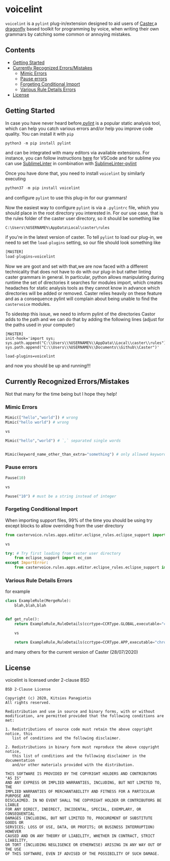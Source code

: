 # voicelint

`voicelint`  is a `pylint` plug-in/extension designed to aid users of [Caster](https://github.com/dictation-toolbox/Caster),a [dragonfly](https://github.com/dictation-toolbox/dragonfly) based toolkit for programming by voice, when writing their own grammars by catching some common or annoying mistakes. 

## Contents

<!-- MarkdownTOC  autolink="true" -->

- [Getting Started](#getting-started)
- [Currently Recognized Errors/Mistakes](#currently-recognized-errorsmistakes)
	- [Mimic Errors](#mimic-errors)
	- [Pause errors](#pause-errors)
	- [Forgeting Conditional Import](#forgeting-conditional-import)
	- [Various Rule Details Errors](#various-rule-details-errors)
- [License](#license)

<!-- /MarkdownTOC -->

## Getting Started

In case you have never heard before,[pylint](https://www.pylint.org/) is a popular static analysis tool, which can help you catch various errors and/or help you improve code quality. You can install it with `pip`

```python
python3 -m pip install pylint
```

and can be integrated with many editors via available extensions. For instance, you can follow instructions [here](https://code.visualstudio.com/docs/python/linting) for VSCode and for sublime you can use [SublimeLinter](https://packagecontrol.io/packages/SublimeLinter) in combination with [SublimeLinter-pylint](https://packagecontrol.io/packages/SublimeLinter-pylint)

Once you have done that, you need to install `voicelint` by similarly executing

```python
python37 -m pip install voicelint
```

and configure `pylint` to use this plug-in for our grammars!

Now the easiest way to configure `pylint` is via a `.pylintrc` file, which you should place in the root directory you interested in. For our use case, that is the rules folder of the caster user directory, so it should be something like

```
C:\Users\%USERNAME%\AppData\Local\caster\rules
```

if you're in the latest version of caster. To tell `pylint` to load our plug-in, we need to set the `load-plugins` setting, so our file should look something like

```python
[MASTER]
load-plugins=voicelint
```

Now we are goot and set with that,we are now faced with a different technicality that does not have to do with our plug-in but rather linting caster grammars in general. In particular, python allows manipulating during runtime  the set of directories it searches for modules import, which creates headaches for static analysis tools as they cannot know in advance which directories will be added or removed. Caster relies heavily on these feature and as a consequence pylint will complain about being unable to find the `castervoice` modules.

To sidestep this issue, we need to inform pylint of the directories Castor adds to the path and we can do that by adding the following lines (adjust for the paths used in your computer)

```
[MASTER]
init-hook='import sys; sys.path.append("C:\\Users\\%USERNAME%\\AppData\\Local\\caster\\rules"); sys.path.append("C:\\Users\\%USERNAME%\\Documents\\Github\\Caster")'

load-plugins=voicelint
```

and now you should be up and running!!! 


## Currently Recognized Errors/Mistakes

Not that many for the time being but I hope they help!

### Mimic Errors

```python
Mimic(["hello","world"]) # wrong
Mimic("hello world") # wrong

vs 

Mimic("hello","world") # `,` separated single words


Mimic(keyword_name_other_than_extra="something") # only allowed keyword is `extra` 
```

### Pause errors

```python
Pause(10) 

vs

Pause("10") # must be a string instead of integer 
```

### Forgeting Conditional Import

When importing support files, 99% of the time you should be using try except blocks to allow overriding from the user directory

```python
from castervoice.rules.apps.editor.eclipse_rules.eclipse_support import ec_con

vs

try: # Try first loading from caster user directory
    from eclipse_support import ec_con
except ImportError:    
    from castervoice.rules.apps.editor.eclipse_rules.eclipse_support import ec_con


```

### Various Rule Details Errors

for example

```python
class ExampleRule(MergeRule):
	blah,blah,blah


def get_rule():
	return ExampleRule,RuleDetails(ccrtype=CCRType.GLOBAL,executable="chrome")	

	vs 

	return ExampleRule,RuleDetails(ccrtype=CCRType.APP,executable="chrome")	
```

and many others for the current version of Caster (28/07/2020)

## License

voicelint is licensed under 2-clause BSD 

```
BSD 2-Clause License

Copyright (c) 2020, Kitsios Panagiotis
All rights reserved.

Redistribution and use in source and binary forms, with or without
modification, are permitted provided that the following conditions are met:

1. Redistributions of source code must retain the above copyright notice, this
   list of conditions and the following disclaimer.

2. Redistributions in binary form must reproduce the above copyright notice,
   this list of conditions and the following disclaimer in the documentation
   and/or other materials provided with the distribution.

THIS SOFTWARE IS PROVIDED BY THE COPYRIGHT HOLDERS AND CONTRIBUTORS "AS IS"
AND ANY EXPRESS OR IMPLIED WARRANTIES, INCLUDING, BUT NOT LIMITED TO, THE
IMPLIED WARRANTIES OF MERCHANTABILITY AND FITNESS FOR A PARTICULAR PURPOSE ARE
DISCLAIMED. IN NO EVENT SHALL THE COPYRIGHT HOLDER OR CONTRIBUTORS BE LIABLE
FOR ANY DIRECT, INDIRECT, INCIDENTAL, SPECIAL, EXEMPLARY, OR CONSEQUENTIAL
DAMAGES (INCLUDING, BUT NOT LIMITED TO, PROCUREMENT OF SUBSTITUTE GOODS OR
SERVICES; LOSS OF USE, DATA, OR PROFITS; OR BUSINESS INTERRUPTION) HOWEVER
CAUSED AND ON ANY THEORY OF LIABILITY, WHETHER IN CONTRACT, STRICT LIABILITY,
OR TORT (INCLUDING NEGLIGENCE OR OTHERWISE) ARISING IN ANY WAY OUT OF THE USE
OF THIS SOFTWARE, EVEN IF ADVISED OF THE POSSIBILITY OF SUCH DAMAGE.
```
